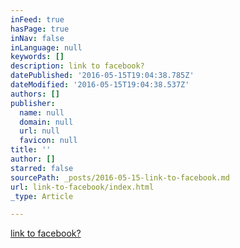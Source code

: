 ```yaml
---
inFeed: true
hasPage: true
inNav: false
inLanguage: null
keywords: []
description: link to facebook?
datePublished: '2016-05-15T19:04:38.785Z'
dateModified: '2016-05-15T19:04:38.537Z'
authors: []
publisher:
  name: null
  domain: null
  url: null
  favicon: null
title: ''
author: []
starred: false
sourcePath: _posts/2016-05-15-link-to-facebook.md
url: link-to-facebook/index.html
_type: Article

---
```

[link to facebook?][0]

[0]: www.facebook.com